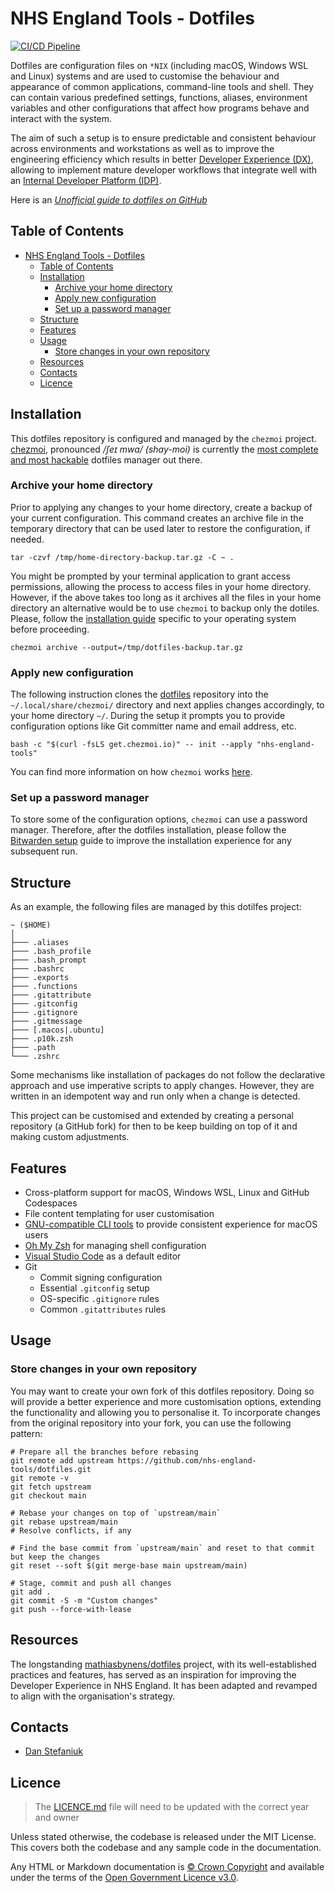 # NHS England Tools - Dotfiles

[![CI/CD Pipeline](https://github.com/nhs-england-tools/dotfiles/actions/workflows/cicd-pipeline.yaml/badge.svg)](https://github.com/nhs-england-tools/dotfiles/actions/workflows/cicd-pipeline.yaml)

Dotfiles are configuration files on `*NIX` (including macOS, Windows WSL and Linux) systems and are used to customise the behaviour and appearance of common applications, command-line tools and shell. They can contain various predefined settings, functions, aliases, environment variables and other configurations that affect how programs behave and interact with the system.

The aim of such a setup is to ensure predictable and consistent behaviour across environments and workstations as well as to improve the engineering efficiency which results in better [Developer Experience (DX)](https://www.thoughtworks.com/en-gb/insights/blog/why-you-should-invest-good-developer-experience-today), allowing to implement mature developer workflows that integrate well with an [Internal Developer Platform (IDP)](https://www.thoughtworks.com/en-gb/insights/blog/devops/better-developer-platforms-key-better-digital-products).

Here is an _[Unofficial guide to dotfiles on GitHub](https://dotfiles.github.io/)_

## Table of Contents

- [NHS England Tools - Dotfiles](#nhs-england-tools---dotfiles)
  - [Table of Contents](#table-of-contents)
  - [Installation](#installation)
    - [Archive your home directory](#archive-your-home-directory)
    - [Apply new configuration](#apply-new-configuration)
    - [Set up a password manager](#set-up-a-password-manager)
  - [Structure](#structure)
  - [Features](#features)
  - [Usage](#usage)
    - [Store changes in your own repository](#store-changes-in-your-own-repository)
  - [Resources](#resources)
  - [Contacts](#contacts)
  - [Licence](#licence)

## Installation

This dotfiles repository is configured and managed by the `chezmoi` project. [chezmoi](https://www.chezmoi.io/), pronounced _/ʃeɪ mwa/ (shay-moi)_ is currently the [most complete and most hackable](https://www.chezmoi.io/comparison-table/) dotfiles manager out there.

### Archive your home directory

Prior to applying any changes to your home directory, create a backup of your current configuration. This command creates an archive file in the temporary directory that can be used later to restore the configuration, if needed.

```shell
tar -czvf /tmp/home-directory-backup.tar.gz -C ~ .
```

You might be prompted by your terminal application to grant access permissions, allowing the process to access files in your home directory. However, if the above takes too long as it archives all the files in your home directory an alternative would be to use `chezmoi` to backup only the dotiles. Please, follow the [installation guide](https://www.chezmoi.io/install/#one-line-package-install) specific to your operating system before proceeding.

```shell
chezmoi archive --output=/tmp/dotfiles-backup.tar.gz
```

### Apply new configuration

The following instruction clones the [dotfiles](https://github.com/nhs-england-tools/dotfiles) repository into the `~/.local/share/chezmoi/` directory and next applies changes accordingly, to your home directory `~/`. During the setup it prompts you to provide configuration options like Git committer name and email address, etc.

```shell
bash -c "$(curl -fsLS get.chezmoi.io)" -- init --apply "nhs-england-tools"
```

You can find more information on how `chezmoi` works [here](./docs/guides/chezmoi-usage.md).

### Set up a password manager

To store some of the configuration options, `chezmoi` can use a password manager. Therefore, after the dotfiles installation, please follow the [Bitwarden setup](./docs/guides/bitwarden-usage.md) guide to improve the installation experience for any subsequent run.

## Structure

As an example, the following files are managed by this dotilfes project:

```shell
~ ($HOME)
│
├─── .aliases
├─── .bash_profile
├─── .bash_prompt
├─── .bashrc
├─── .exports
├─── .functions
├─── .gitattribute
├─── .gitconfig
├─── .gitignore
├─── .gitmessage
├─── [.macos|.ubuntu]
├─── .p10k.zsh
├─── .path
└─── .zshrc
```

Some mechanisms like installation of packages do not follow the declarative approach and use imperative scripts to apply changes. However, they are written in an idempotent way and run only when a change is detected.

This project can be customised and extended by creating a personal repository (a GitHub fork) for then to be keep building on top of it and making custom adjustments.

## Features

- Cross-platform support for macOS, Windows WSL, Linux and GitHub Codespaces
- File content templating for user customisation
- [GNU-compatible CLI tools](https://en.wikipedia.org/wiki/List_of_GNU_packages) to provide consistent experience for macOS users
- [Oh My Zsh](https://ohmyz.sh/) for managing shell configuration
- [Visual Studio Code](https://code.visualstudio.com/) as a default editor
- Git
  - Commit signing configuration
  - Essential `.gitconfig` setup
  - OS-specific `.gitignore` rules
  - Common `.gitattributes` rules

## Usage

### Store changes in your own repository

You may want to create your own fork of this dotfiles repository. Doing so will provide a better experience and more customisation options, extending the functionality and allowing you to personalise it. To incorporate changes from the original repository into your fork, you can use the following pattern:

```shell
# Prepare all the branches before rebasing
git remote add upstream https://github.com/nhs-england-tools/dotfiles.git
git remote -v
git fetch upstream
git checkout main

# Rebase your changes on top of `upstream/main`
git rebase upstream/main
# Resolve conflicts, if any

# Find the base commit from `upstream/main` and reset to that commit but keep the changes
git reset --soft $(git merge-base main upstream/main)

# Stage, commit and push all changes
git add .
git commit -S -m "Custom changes"
git push --force-with-lease
```

## Resources

The longstanding [mathiasbynens/dotfiles](https://github.com/mathiasbynens/dotfiles) project, with its well-established practices and features, has served as an inspiration for improving the Developer Experience in NHS England. It has been adapted and revamped to align with the organisation's strategy.

## Contacts

- [Dan Stefaniuk](https://github.com/stefaniuk)

## Licence

> The [LICENCE.md](./LICENCE.md) file will need to be updated with the correct year and owner

Unless stated otherwise, the codebase is released under the MIT License. This covers both the codebase and any sample code in the documentation.

Any HTML or Markdown documentation is [© Crown Copyright](https://www.nationalarchives.gov.uk/information-management/re-using-public-sector-information/uk-government-licensing-framework/crown-copyright/) and available under the terms of the [Open Government Licence v3.0](https://www.nationalarchives.gov.uk/doc/open-government-licence/version/3/).
